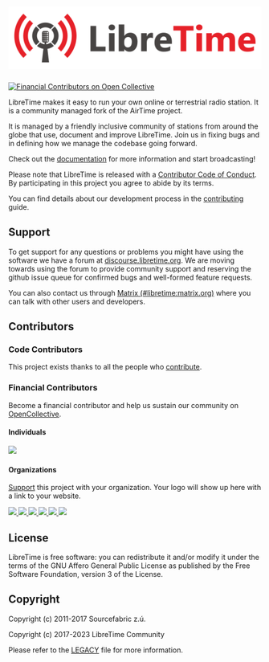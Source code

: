 # [![LibreTime](https://github.com/libretime/website/blob/main/static/img/logo-512px.png)](https://github.com/libretime/libretime)

[![Financial Contributors on Open Collective](https://opencollective.com/libretime/all/badge.svg?label=financial+contributors)](https://opencollective.com/libretime)

LibreTime makes it easy to run your own online or terrestrial radio station. It
is a community managed fork of the AirTime project.

It is managed by a friendly inclusive community of stations from around the
globe that use, document and improve LibreTime. Join us in fixing bugs and in
defining how we manage the codebase going forward.

Check out the [documentation](https://libretime.org/docs/) for more information and
start broadcasting!

Please note that LibreTime is released with a [Contributor Code
of Conduct](https://github.com/libretime/organization/blob/main/CODE_OF_CONDUCT.md).
By participating in this project you agree to abide by its terms.

You can find details about our development process in the
[contributing](./CONTRIBUTING.md) guide.

## Support

To get support for any questions or problems you might have using the software
we have a forum at [discourse.libretime.org](https://discourse.libretime.org).
We are moving towards using the forum to provide community support and reserving
the github issue queue for confirmed bugs and well-formed feature requests.

You can also contact us through [Matrix
(#libretime:matrix.org)](https://matrix.to/#/#libretime:matrix.org)
where you can talk with other users and developers.

## Contributors

### Code Contributors

This project exists thanks to all the people who [contribute](CONTRIBUTING.md).

### Financial Contributors

Become a financial contributor and help us sustain our community on
[OpenCollective](https://opencollective.com/libretime/contribute).

#### Individuals

<a href="https://opencollective.com/libretime">
    <img src="https://opencollective.com/libretime/individuals.svg?width=890">
</a>

#### Organizations

[Support](https://opencollective.com/libretime/contribute) this project with
your organization. Your logo will show up here with a link to your website.

<a href="https://opencollective.com/libretime/organization/0/website">
    <img src="https://opencollective.com/libretime/organization/0/avatar.svg">
</a>
<a href="https://opencollective.com/libretime/organization/1/website">
    <img src="https://opencollective.com/libretime/organization/1/avatar.svg">
</a>
<a href="https://opencollective.com/libretime/organization/2/website">
    <img src="https://opencollective.com/libretime/organization/2/avatar.svg">
</a>
<a href="https://opencollective.com/libretime/organization/3/website">
    <img src="https://opencollective.com/libretime/organization/3/avatar.svg">
</a>
<a href="https://opencollective.com/libretime/organization/4/website">
    <img src="https://opencollective.com/libretime/organization/4/avatar.svg">
</a>
<a href="https://opencollective.com/libretime/organization/5/website">
    <img src="https://opencollective.com/libretime/organization/5/avatar.svg">
</a>

## License

LibreTime is free software: you can redistribute it and/or
modify it under the terms of the GNU Affero General Public
License as published by the Free Software Foundation,
version 3 of the License.

## Copyright

Copyright (c) 2011-2017 Sourcefabric z.ú.

Copyright (c) 2017-2023 LibreTime Community

Please refer to the [LEGACY](./LEGACY.md) file for more information.
